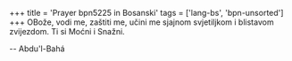 +++
title = 'Prayer bpn5225 in Bosanski'
tags = ['lang-bs', 'bpn-unsorted']
+++
OBože, vodi me, zaštiti me, učini me sjajnom svjetiljkom i blistavom zvijezdom. Ti si Moćni i Snažni.

-- Abdu'l-Bahá
